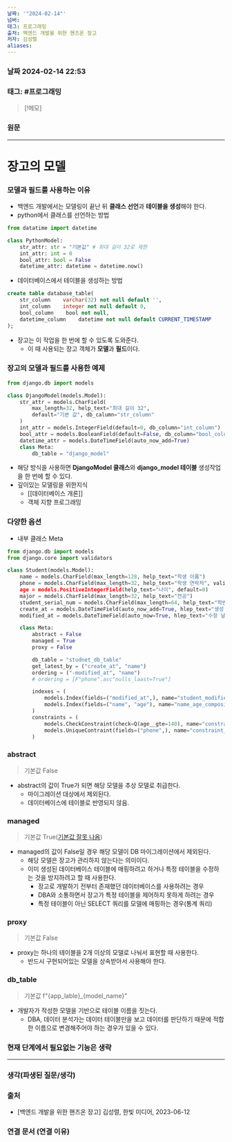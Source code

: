 ```yaml
---
날짜: '"2024-02-14"'
넘버: 
태그: 프로그래밍
출처: 백엔드 개발을 위한 핸즈온 장고
저자: 김성렬
aliases:
---
```

### 날짜  2024-02-14 22:53

### 태그: #프로그래밍 

>[!메모]
>

### 원문
---
# 장고의 모델
### 모델과 필드를 사용하는 이유
- 백엔드 개발에서는 모델링이 끝난 뒤 **클래스 선언**과 **테이블을 생성**해야 한다.
- python에서 클래스를 선언하는 방법
```python
from datatime import datetime

class PythonModel:
	str_attr: str = "기본값" # 최대 길이 32로 제한
	int_attr: int = 0
	bool_attr: bool = False
	datetime_attr: datetime = datetime.now()

```
- 데이터베이스에서 테이블을 생성하는 방법
```sql
create table database_table(
	str_column    varchar(32) not null default '',
	int_column    integer not null default 0,
	bool_column    bool not null,
	datetime_column    datetime not null default CURRENT_TIMESTAMP
);
```
- 장고는 이 작업을 한 번에 할 수 있도록 도와준다.
	- 이 때 사용되는 장고 객체가 **모델**과 **필드**이다.
### 장고의 모델과 필드를 사용한 예제
```python
from django.db import models

class DjangoModel(models.Model):
	str_attr = models.CharField(
		max_length=32, help_text="최대 길이 32",
		default="기본 값", db_calumn="str_column"
	)
	int_attr = models.IntegerField(default=0, db_column="int_column")
	bool_attr = models.BooleanField(default=False, db_column="bool_column")
	datetime_attr = models.DateTimeField(auto_now_add=True)
	class Meta:
		db_table = "django_model"
```
- 해당 방식을 사용하면 **DjangoModel 클래스**와 **django_model 테이블** 생성작업을 한 번에 할 수 있다.
- 깊이있는 모델링을 위한지식
	- [[데이터베이스 개론]]
	- 객체 지향 프로그래밍
### 다양한 옵션
- 내부 클래스 Meta
```python
from django.db import models
from django.core import validators

class Student(models.Model):
	name = models.CharField(max_length=128, help_text="학생 이름")
	phone = models.CharField(max_length=32, help_text="학생 연락처", validators=[validators.RegexValidator(regex=r"\d{2,3}-\d{3,4}-\d{4})])
	age = models.PositiveIntegerField(help_text="나이", default=0)
	major = models.CharField(max_length=32, help_text="전공")
	student_serial_num = models.CharField(max_length=64, help_text="학번")
	create_at = models.DateTimeField(auto_now_add=True, hlep_text="생성 날짜")
	modified_at = models.DateTimeField(auto_now=True, hlep_text="수정 날짜")

	class Meta:
		abstract = False
		managed = True
		proxy = False

		db_table = "studnet_db_table"
		get_latest_by = ("create_at", "name")
		ordering = ("-modified_at", "name")
		# ordering = [F"phone".asc"nulls_laast=True"]

		indexes = (
			models.Index(fields=("modified_at",), name="student_modified_at_idx"),
			models.Index(fields=("name", "age"), name="name_age_composite_idx"),
		)
		constraints = (
			models.CheckConstraint(check=Q(age__gte=140), name="constraint_abnormal_age"),
			models.UniqueContraint(fields=("phone",), name="constraint_unique_phone"),
		)
```
### abstract
> 기본값 False
- abstract의 값이 True가 되면 해당 모델을 추상 모델로 취급한다.
	- 마이그레이션 대상에서 제외된다.
	- 데이터베이스에 테이블로 반영되지 않음.
### managed
> 기본값 True([기본값 잘못 나옴](https://docs.djangoproject.com/en/5.0/ref/models/options/#managed))
- managed의 값이 False일 경우 해당 모델이 DB 마이그레이션에서 제외된다.
	- 해당 모델은 장고가 관리하지 않는다는 의미이다.
	- 이미 생성된 데이터베이스 테이블에 매핑하려고 하거나 특정 테이블을 수정하는 것을 방지하려고 할 때 사용한다.
		- 장고로 개발하기 전부터 존재했던 데이터베이스를 사용하려는 경우
		- DBA와 소통하면서 장고가 특정 테이블을 제어하지 못하게 하려는 경우
		- 특정 테이블이 아닌 SELECT 쿼리를 모델에 매핑하는 경우(통계 쿼리)
### proxy 
> 기본값 False
- proxy는 하나의 테이블을 2개 이상의 모델로 나눠서 표현할 때 사용한다.
	- 반드시 구현되어있는 모델을 상속받아서 사용해야 한다.
### db_table
> 기본값 f"{app_lable}\_{model_name}"
- 개발자가 작성한 모델을 기반으로 테이블 이름을 짓는다.
	- DBA, 데이터 분석가는 데이터 테이블만을 보고 데이터를 판단하기 때문에 적합한 이름으로 변경해주어야 하는 경우가 있을 수 있다.
### **현재 단계에서 필요없는 기능은 생략**

---
### 생각(파생된 질문/생각)

### 출처
- \[백엔드 개발을 위한 핸즈온 장고] 김성렬, 한빛 미디어, 2023-06-12

### 연결 문서 (연결 이유)
